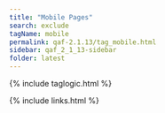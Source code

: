 ```yaml
---
title: "Mobile Pages"
search: exclude
tagName: mobile
permalink: qaf-2.1.13/tag_mobile.html
sidebar: qaf_2_1_13-sidebar
folder: latest
---
```

{% include taglogic.html %}

{% include links.html %}
